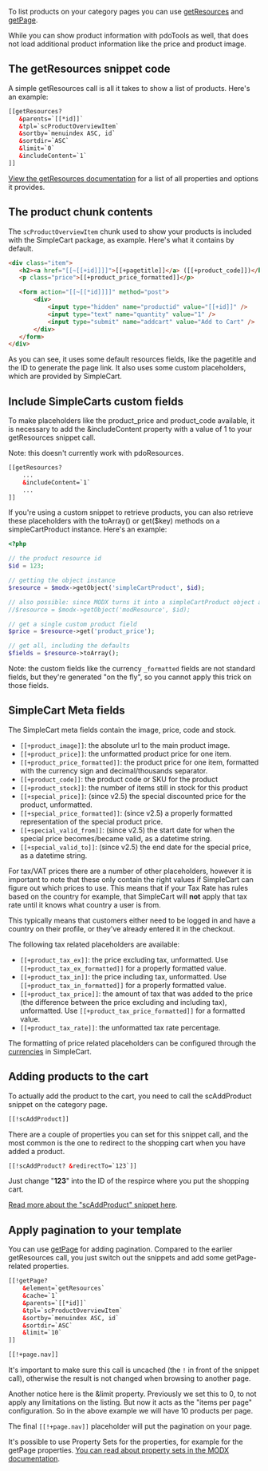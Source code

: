 To list products on your category pages you can use [getResources](http://rtfm.modx.com/extras/revo/getresources) and [getPage](http://rtfm.modx.com/extras/revo/getpage). 

While you can show product information with pdoTools as well, that does not load additional product information like the price and product image. 

## The getResources snippet code

A simple getResources call is all it takes to show a list of products. Here's an example:
   
 ```` html   
[[getResources?
    &parents=`[[*id]]`
    &tpl=`scProductOverviewItem`
    &sortby=`menuindex ASC, id`
    &sortdir=`ASC`
    &limit=`0`
    &includeContent=`1`
]]
 ````   

[View the getResources documentation](http://rtfm.modx.com/extras/revo/getresources) for a list of all properties and options it provides. 

## The product chunk contents

The `scProductOverviewItem` chunk used to show your products is included with the SimpleCart package, as example. Here's what it contains by default. 

   
 ```` html   
<div class="item">
    <h2><a href="[[~[[+id]]]]">[[+pagetitle]]</a> ([[+product_code]])</h2>
    <p class="price">[[+product_price_formatted]]</p>

    <form action="[[~[[*id]]]]" method="post">
        <div>
            <input type="hidden" name="productid" value="[[+id]]" />
            <input type="text" name="quantity" value="1" />
            <input type="submit" name="addcart" value="Add to Cart" />
        </div>
    </form>
</div>
 ````   
As you can see, it uses some default resources fields, like the pagetitle and the ID to generate the page link. It also uses some custom placeholders, which are provided by SimpleCart. 

## Include SimpleCarts custom fields

To make placeholders like the product_price and product_code available, it is necessary to add the &includeContent property with a value of 1 to your getResources snippet call. 

Note: this doesn't currently work with pdoResources. 
   
```` html   
[[getResources?
    ...
    &includeContent=`1`
    ... 
]]
````  
 
If you're using a custom snippet to retrieve products, you can also retrieve these placeholders with the toArray() or get($key) methods on a simpleCartProduct instance. Here's an example:

   
```` php   
<?php

// the product resource id
$id = 123;

// getting the object instance
$resource = $modx->getObject('simpleCartProduct', $id);

// also possible: since MODX turns it into a simpleCartProduct object automatic
//$resource = $modx->getObject('modResource', $id);

// get a single custom product field
$price = $resource->get('product_price');

// get all, including the defaults
$fields = $resource->toArray(); 
````   

Note: the custom fields like the currency `_formatted` fields are not standard fields, but they're generated "on the fly", so you cannot apply this trick on those fields. 

## SimpleCart Meta fields

The SimpleCart meta fields contain the image, price, code and stock. 

- `[[+product_image]]`: the absolute url to the main product image.
- `[[+product_price]]`: the unformatted product price for one item.
- `[[+product_price_formatted]]`: the product price for one item, formatted with the currency sign and decimal/thousands separator. 
- `[[+product_code]]`: the product code or SKU for the product
- `[[+product_stock]]`: the number of items still in stock for this product
- `[[+special_price]]`: (since v2.5) the special discounted price for the product, unformatted.
- `[[+special_price_formatted]]`: (since v2.5) a properly formatted representation of the special product price. 
- `[[+special_valid_from]]`: (since v2.5) the start date for when the special price becomes/became valid, as a datetime string.
- `[[+special_valid_to]]`: (since v2.5) the end date for the special price, as a datetime string.


For tax/VAT prices there are a number of other placeholders, however it is important to note that these only contain the right values if SimpleCart can figure out which prices to use. This means that if your Tax Rate has rules based on the country for example, that SimpleCart will **not** apply that tax rate until it knows what country a user is from.

This typically means that customers either need to be logged in and have a country on their profile, or they've already entered it in the checkout. 

The following tax related placeholders are available:

- `[[+product_tax_ex]]`: the price excluding tax, unformatted. Use `[[+product_tax_ex_formatted]]` for a properly formatted value. 
- `[[+product_tax_in]]`: the price including tax, unformatted. Use `[[+product_tax_in_formatted]]` for a properly formatted value. 
- `[[+product_tax_price]]`: the amount of tax that was added to the price (the difference between the price excluding and including tax), unformatted. Use `[[+product_tax_price_formatted]]` for a formatted value.
- `[[+product_tax_rate]]`: the unformatted tax rate percentage. 

The formatting of price related placeholders can be configured through the [currencies](../../Manager/Currencies) in SimpleCart.

## Adding products to the cart

To actually add the product to the cart, you need to call the scAddProduct snippet on the category page. 
   
```` html   
[[!scAddProduct]]
````   
There are a couple of properties you can set for this snippet call, and the most common is the one to redirect to the shopping cart when you have added a product.

```` html   
[[!scAddProduct? &redirectTo=`123`]]
````

Just change "**123**" into the ID of the respirce where you put the shopping cart. 

[Read more about the "scAddProduct" snippet here](../../Snippets/scAddProduct).

## Apply pagination to your template

You can use [getPage](http://rtfm.modx.com/extras/revo/getpage) for adding pagination. Compared to the earlier getResources call, you just switch out the snippets and add some getPage-related properties.
   
```` html   
[[!getPage?
    &element=`getResources`
    &cache=`1`
    &parents=`[[*id]]`
    &tpl=`scProductOverviewItem`
    &sortby=`menuindex ASC, id`
    &sortdir=`ASC`
    &limit=`10`
]]

[[!+page.nav]]
```` 

It's important to make sure this call is uncached (the `!` in front of the snippet call), otherwise the result is not changed when browsing to another page.

Another notice here is the &limit property. Previously we set this to 0, to not apply any limitations on the listing. But now it acts as the "items per page" configuration. So in the above example we will have 10 products per page.  

The final `[[!+page.nav]]` placeholder will put the pagination on your page.

It's possible to use Property Sets for the properties, for example for the getPage properties. [You can read about property sets in the MODX documentation](http://rtfm.modx.com/revolution/2.x/making-sites-with-modx/customizing-content/properties-and-property-sets#PropertiesandPropertySets-WhatarePropertySets%3F).